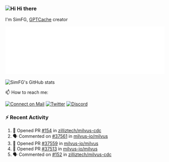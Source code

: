 ### <img src='https://qpluspicture.oss-cn-beijing.aliyuncs.com/6LjjQA/Hi.gif' alt='Hi' width="24"/> Hi there

I'm SimFG, [GPTCache](https://github.com/zilliztech/GPTCache) creator

![Metrics 👋](/metrics.plugin.followup.user.svg)

![SimFG's GitHub stats](https://github-readme-stats.vercel.app/api?username=SimFG&show_icons=true&theme=radical&count_private=true)

📫 How to reach me:

[![Connect on Mail](https://img.shields.io/badge/Ask%20me-anything-1abc9c.svg)](mailto:1142838399@qq.com)
[![Twitter](https://img.shields.io/twitter/follow/FogSim?style=social)](https://twitter.com/FogSim)
[![Discord](https://img.shields.io/discord/1092648432495251507?label=Discord&logo=discord)](https://discord.gg/Q8C6WEjSWV)

### :zap: Recent Activity

<!--START_SECTION:activity-->
1. 💪 Opened PR [#154](https://github.com/zilliztech/milvus-cdc/pull/154) in [zilliztech/milvus-cdc](https://github.com/zilliztech/milvus-cdc)
2. 🗣 Commented on [#37561](https://github.com/milvus-io/milvus/issues/37561) in [milvus-io/milvus](https://github.com/milvus-io/milvus)
3. 💪 Opened PR [#37559](https://github.com/milvus-io/milvus/pull/37559) in [milvus-io/milvus](https://github.com/milvus-io/milvus)
4. 💪 Opened PR [#37513](https://github.com/milvus-io/milvus/pull/37513) in [milvus-io/milvus](https://github.com/milvus-io/milvus)
5. 🗣 Commented on [#152](https://github.com/zilliztech/milvus-cdc/issues/152) in [zilliztech/milvus-cdc](https://github.com/zilliztech/milvus-cdc)
<!--END_SECTION:activity-->

